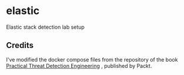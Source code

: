 # elastic
Elastic stack detection lab setup

## Credits
I've modified the docker compose files from the repository of the book [Practical Threat Detection Engineering](https://www.packtpub.com/en-us/product/practical-threat-detection-engineering-9781801076715) , published by Packt.
